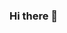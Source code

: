 ### Hi there 👋

<!--
**kawther-adam/Kawther-Adam** is a ✨ _special_ ✨ repository because its `README.md` (this file) appears on your GitHub profile.

Here are some ideas to get you started:

- 🔭 I’m currently working on ...
- 🌱 I’m currently a student on the Black Codher Bootcamp
- 👯 I love baking
- ⚡ Fun fact: I enjoy crocheting
-->

